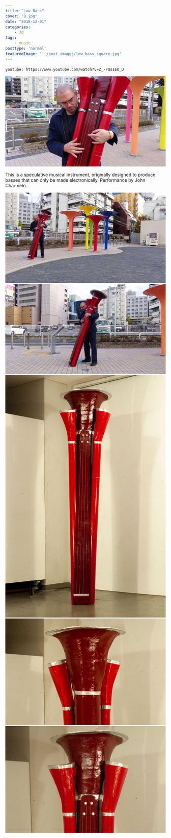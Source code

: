 ```yaml
---
title: "Low Bass"
cover: "8.jpg"
date: "2018-12-01"
categories:
    - 3d
tags:
    - music
posttype: 'normal'
featuredImage: '../post_images/low_bass_square.jpg'
---
```


`youtube: https://www.youtube.com/watch?v=Z_-FQssEO_U`

<img src="../post_images/low_bass/low_bass_closeup.jpg">

This is a speculative musical instrument, originally designed to produce basses that can only be made electronically. Performance by John Charmelo.

<img src="../post_images/low_bass/low_bass_wide2.jpg">

<img src="../post_images/low_bass/low_bass_side2.jpg">

<img src="../post_images/low_bass/low_bass_full.jpg">
<img src="../post_images/low_bass/low_bass_back.jpg">
<img src="../post_images/low_bass/low_bass_detail_top.jpg">

